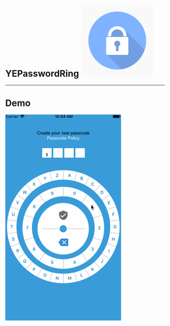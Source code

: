 # YEPasswordRing ![App Icon](https://github.com/Eugenia-Ye/YEPasswordRing/blob/master/Resources/Images/Icon-App.png)
----------
# Demo
<img src="https://github.com/Eugenia-Ye/YEPasswordRing/blob/master/YEPasswordRingDemo.gif">